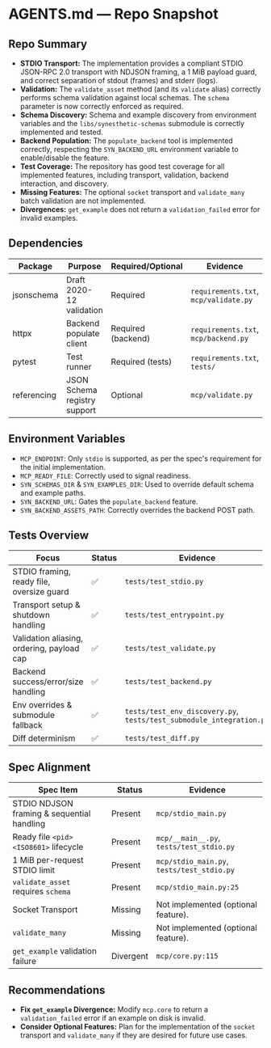 # AGENTS.md — Repo Snapshot

## Repo Summary
- **STDIO Transport:** The implementation provides a compliant STDIO JSON-RPC 2.0 transport with NDJSON framing, a 1 MiB payload guard, and correct separation of stdout (frames) and stderr (logs).
- **Validation:** The `validate_asset` method (and its `validate` alias) correctly performs schema validation against local schemas. The `schema` parameter is now correctly enforced as required.
- **Schema Discovery:** Schema and example discovery from environment variables and the `libs/synesthetic-schemas` submodule is correctly implemented and tested.
- **Backend Population:** The `populate_backend` tool is implemented correctly, respecting the `SYN_BACKEND_URL` environment variable to enable/disable the feature.
- **Test Coverage:** The repository has good test coverage for all implemented features, including transport, validation, backend interaction, and discovery.
- **Missing Features:** The optional `socket` transport and `validate_many` batch validation are not implemented.
- **Divergences:** `get_example` does not return a `validation_failed` error for invalid examples.

## Dependencies
| Package | Purpose | Required/Optional | Evidence |
| - | - | - | - |
| jsonschema | Draft 2020-12 validation | Required | `requirements.txt`, `mcp/validate.py` |
| httpx | Backend populate client | Required (backend) | `requirements.txt`, `mcp/backend.py` |
| pytest | Test runner | Required (tests) | `requirements.txt`, `tests/` |
| referencing | JSON Schema registry support | Optional | `mcp/validate.py` |

## Environment Variables
- `MCP_ENDPOINT`: Only `stdio` is supported, as per the spec's requirement for the initial implementation.
- `MCP_READY_FILE`: Correctly used to signal readiness.
- `SYN_SCHEMAS_DIR` & `SYN_EXAMPLES_DIR`: Used to override default schema and example paths.
- `SYN_BACKEND_URL`: Gates the `populate_backend` feature.
- `SYN_BACKEND_ASSETS_PATH`: Correctly overrides the backend POST path.

## Tests Overview
| Focus | Status | Evidence |
| - | - | - |
| STDIO framing, ready file, oversize guard | ✅ | `tests/test_stdio.py` |
| Transport setup & shutdown handling | ✅ | `tests/test_entrypoint.py` |
| Validation aliasing, ordering, payload cap | ✅ | `tests/test_validate.py` |
| Backend success/error/size handling | ✅ | `tests/test_backend.py` |
| Env overrides & submodule fallback | ✅ | `tests/test_env_discovery.py`, `tests/test_submodule_integration.py` |
| Diff determinism | ✅ | `tests/test_diff.py` |

## Spec Alignment
| Spec Item | Status | Evidence |
| - | - | - |
| STDIO NDJSON framing & sequential handling | Present | `mcp/stdio_main.py` |
| Ready file `<pid> <ISO8601>` lifecycle | Present | `mcp/__main__.py`, `tests/test_stdio.py` |
| 1 MiB per-request STDIO limit | Present | `mcp/stdio_main.py`, `tests/test_stdio.py` |
| `validate_asset` requires `schema` | Present | `mcp/stdio_main.py:25` |
| Socket Transport | Missing | Not implemented (optional feature). |
| `validate_many` | Missing | Not implemented (optional feature). |
| `get_example` validation failure | Divergent | `mcp/core.py:115` |

## Recommendations
- **Fix `get_example` Divergence:** Modify `mcp.core` to return a `validation_failed` error if an example on disk is invalid.
- **Consider Optional Features:** Plan for the implementation of the `socket` transport and `validate_many` if they are desired for future use cases.
